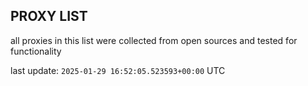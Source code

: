 ## PROXY LIST

all proxies in this list were collected from open sources and tested for functionality

last update: `2025-01-29 16:52:05.523593+00:00` UTC
